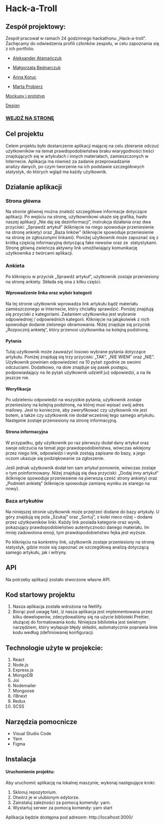 # Hack-a-Troll

## Zespół projektowy:
Zespół pracował w ramach 24 godzinnego hackathonu „Hack-a-troll”. Zachęcamy do odwiedzenia profili członków zespołu, w celu zapoznania się z ich portfolio.

- [Aleksander Atamańczuk](https://github.com/TenGosc007)

- [Małgorzata Bednarczuk](https://github.com/margiebed)

- [Anna Koruc](https://github.com/annakoruc)

- [Marta Probierz](https://github.com/marta-probierz)



[Mockupy i prototyp](https://www.figma.com/file/fKucqzEjxIHEOcsfhO9Ckc/dezinformacja?node-id=2%3A152)

[Design](https://www.figma.com/file/9G0LYdw8MBMfRCAU9AUXz3/dezinformacja?node-id=4%3A2)

### [WEJDŹ NA STRONĘ]()

## Cel projektu
Celem projektu było dostarczenie aplikacji mającej na celu zbieranie odczuć użytkowników na temat prawdopodobieństwa braku wiarygodności treści znajdujących się w artykułach i innych materiałach, zamieszczonych w Internecie. Aplikacja ma również za zadanie przeprowadzanie analizy danych, po czym tworzenie na ich podstawie szczegółowych statystyk, do których wgląd ma każdy użytkownik. 

## Działanie aplikacji

### Strona główna
Na stronie głównej można znaleźć szczegółowe informacje dotyczące aplikacji. Po wejściu na stronę, użytkownikowi ukaże się grafika, hasło naszej aplikacji „Nie daj się dezinformacji”, instrukcja działania oraz dwa przyciski: „Sprawdź artykuł” (kliknięcie na niego spowoduje przeniesienie na stronę ankiety) oraz „Baza linków” (kliknięcie spowoduje przeniesienie na stronę ze zgłoszonymi linkami). Poniżej użytkownik może zapoznać się z krótką częścią informacyjną dotyczącą fake newsów oraz ze  statystykami. Stronę główną zwieńcza aktywny link umożliwiający komunikację użytkownika z twórcami aplikacji.

### Ankieta
Po kliknięciu w przycisk „Sprawdź artykuł”, użytkownik zostaje przeniesiony na stronę ankiety. Składa się ona z kilku części.

#### Wprowadzenie linka oraz wybór kategorii
Na tej stronie użytkownik wprowadza link artykułu bądź materiału zamieszczonego w Internecie, który chciałby sprawdzić. Poniżej znajdują się przyciski z kategoriami. Zadaniem użytkownika jest wybranie odpowiedniej / odpowiednich kategorii. Kliknięcie na jakąkolwiek z nich spowoduje dodanie zielonego obramowania. Niżej znajduje się przycisk „Rozpocznij ankietę”, który przenosi użytkownika na kolejną podstronę.

#### Pytania 
Tutaj użytkownik może zauważyć losowo wybrane pytania dotyczące artykułu. Poniżej znajdują się trzy przyciski: „TAK”, „NIE WIEM” oraz „NIE”. Użytkownik powinien odpowiedzieć na 10 pytań zgodnie ze swoimi odczuciami. Dodatkowo, na dole znajduje się pasek postępu, podpowiadający na ile pytań użytkownik udzielił już odpowiedzi, a na ile jeszcze nie. 

#### Weryfikacja
Po udzieleniu odpowiedzi na wszystkie pytania, użytkownik zostaje przeniesiony na kolejną podstronę, na której musi wpisać swój adres mailowy. Jest to konieczne, aby zweryfikować czy użytkownik nie jest botem, a także czy użytkownik nie dodał wcześniej tego samego artykułu. Następnie zostaje przeniesiony na stronę informacyjną. 

#### Strona informacyjna
W przypadku, gdy użytkownik po raz pierwszy dodał dany artykuł oraz swoje odczucia na temat jego prawdopodobieństwa, wówczas wklejony przez niego link, odpowiedzi i wynik zostają zapisane do bazy, a jego oczom ukazuje się podziękowanie za zgłoszenie.

Jeśli jednak użytkownik dodał ten sam artykuł ponownie, wówczas zostaje o tym poinformowany. Niżej znajdują się dwa przyciski: „Dodaj inny artykuł” (kliknięcie spowoduje przeniesienie na pierwszą cześć strony ankiety) oraz „Podmień ankietę” (kliknięcie spowoduje zamianę wyniku ze starego na nowy). 

### Baza artykułów
Na niniejszej stronie użytkownik może przejrzeć dodane do bazy artykuły. U góry znajdują się pola „Szukaj” oraz „Sortuj”, z kolei nieco niżej – dodane przez użytkowników linki. Każdy link posiada kategorie oraz wynik, pokazujący prawdopodobieństwo autentyczności danego materiału. Im mniej zadowolona emoji, tym prawdopodobieństwo fejka jest wyższe. 


Po kliknięciu na konkretny link, użytkownik zostaje przeniesiony na stronę statystyk, gdzie może się zapoznać ze szczegółową analizą dotyczącą samego artykułu, jak i witryny.

## API
Na potrzeby aplikacji zostało stworzone własne API.

## Kod startowy projektu
1. Nasza aplikacja została wdrożona na Netlify.
2. Biorąc pod uwagę fakt, iż nasza aplikacja jest implementowana przez kilku deweloperów, zdecydowaliśmy się na użycie biblioteki Prettier, służącej do formatowania kodu. Niniejsza biblioteka jest świetnym narzędziem, który wyłapuje błędy składni, automatycznie poprawia linie kodu według zdefiniowanej konfiguracji.

## Technologie użyte w projekcie:

1. React
2. Node.js
3. Express.js
4. MongoDB
5. Joi
6. Nodemailer
7. Mongoose
8. i18next
9. Redux
10. SCSS

## Narzędzia pomocnicze

- Visual Studio Code
- Yarn
- Figma

## Instalacja

#### Uruchomienie projektu:

Aby uruchomić aplikację na lokalnej maszynie, wykonaj następujące kroki:

1. Sklonuj repozytorium.
2. Otwórz je w ulubionym edytorze.
3. Zainstaluj zależności za pomocą komendy: yarn.
4. Wystartuj serwer za pomocą komendy: yarn start

Aplikacja będzie dostępna pod adresem: http://localhost:3000/
